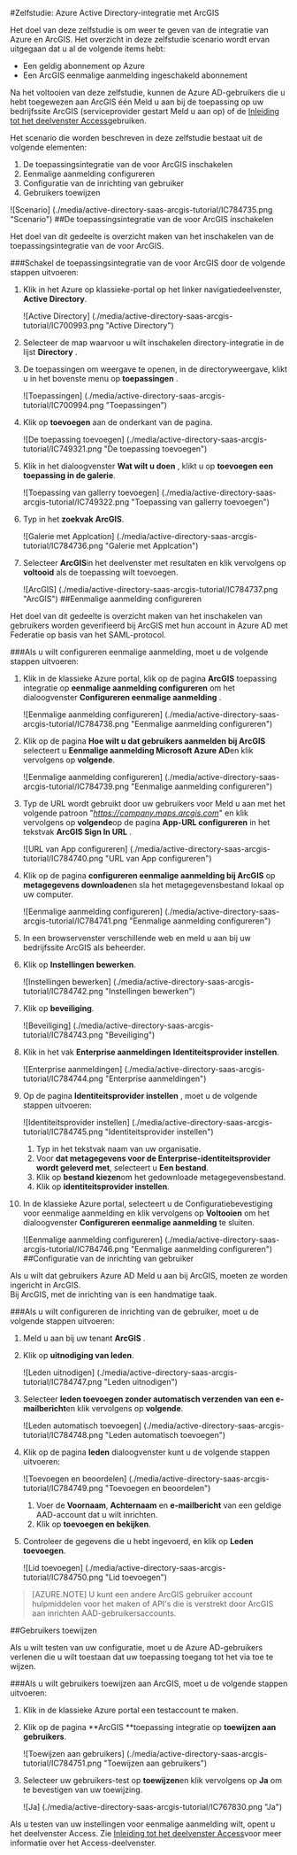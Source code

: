 <properties 
    pageTitle="Zelfstudie: Azure Active Directory-integratie met ArcGIS | Microsoft Azure" 
    description="Meer informatie over het gebruiken van ArcGIS met Azure Active Directory om in te schakelen voor eenmalige aanmelding, geautomatiseerde inrichting en meer!" 
    services="active-directory" 
    authors="jeevansd"  
    documentationCenter="na" 
    manager="femila"/>
<tags 
    ms.service="active-directory" 
    ms.devlang="na" 
    ms.topic="article" 
    ms.tgt_pltfrm="na" 
    ms.workload="identity" 
    ms.date="09/29/2016" 
    ms.author="jeedes" />

#<a name="tutorial-azure-active-directory-integration-with-arcgis"></a>Zelfstudie: Azure Active Directory-integratie met ArcGIS

Het doel van deze zelfstudie is om weer te geven van de integratie van Azure en ArcGIS. Het overzicht in deze zelfstudie scenario wordt ervan uitgegaan dat u al de volgende items hebt:

-   Een geldig abonnement op Azure
-   Een ArcGIS eenmalige aanmelding ingeschakeld abonnement

Na het voltooien van deze zelfstudie, kunnen de Azure AD-gebruikers die u hebt toegewezen aan ArcGIS één Meld u aan bij de toepassing op uw bedrijfssite ArcGIS (serviceprovider gestart Meld u aan op) of de [Inleiding tot het deelvenster Access](active-directory-saas-access-panel-introduction.md)gebruiken.

Het scenario die worden beschreven in deze zelfstudie bestaat uit de volgende elementen:

1.  De toepassingsintegratie van de voor ArcGIS inschakelen
2.  Eenmalige aanmelding configureren
3.  Configuratie van de inrichting van gebruiker
4.  Gebruikers toewijzen

![Scenario] (./media/active-directory-saas-arcgis-tutorial/IC784735.png "Scenario")
##<a name="enabling-the-application-integration-for-arcgis"></a>De toepassingsintegratie van de voor ArcGIS inschakelen

Het doel van dit gedeelte is overzicht maken van het inschakelen van de toepassingsintegratie van de voor ArcGIS.

###<a name="to-enable-the-application-integration-for-arcgis-perform-the-following-steps"></a>Schakel de toepassingsintegratie van de voor ArcGIS door de volgende stappen uitvoeren:

1.  Klik in het Azure op klassieke-portal op het linker navigatiedeelvenster, **Active Directory**.

    ![Active Directory] (./media/active-directory-saas-arcgis-tutorial/IC700993.png "Active Directory")

2.  Selecteer de map waarvoor u wilt inschakelen directory-integratie in de lijst **Directory** .

3.  De toepassingen om weergave te openen, in de directoryweergave, klikt u in het bovenste menu op **toepassingen** .

    ![Toepassingen] (./media/active-directory-saas-arcgis-tutorial/IC700994.png "Toepassingen")

4.  Klik op **toevoegen** aan de onderkant van de pagina.

    ![De toepassing toevoegen] (./media/active-directory-saas-arcgis-tutorial/IC749321.png "De toepassing toevoegen")

5.  Klik in het dialoogvenster **Wat wilt u doen** , klikt u op **toevoegen een toepassing in de galerie**.

    ![Toepassing van gallerry toevoegen] (./media/active-directory-saas-arcgis-tutorial/IC749322.png "Toepassing van gallerry toevoegen")

6.  Typ in het **zoekvak** **ArcGIS**.

    ![Galerie met Applcation] (./media/active-directory-saas-arcgis-tutorial/IC784736.png "Galerie met Applcation")

7.  Selecteer **ArcGIS**in het deelvenster met resultaten en klik vervolgens op **voltooid** als de toepassing wilt toevoegen.

    ![ArcGIS] (./media/active-directory-saas-arcgis-tutorial/IC784737.png "ArcGIS")
##<a name="configuring-single-sign-on"></a>Eenmalige aanmelding configureren

Het doel van dit gedeelte is overzicht maken van het inschakelen van gebruikers worden geverifieerd bij ArcGIS met hun account in Azure AD met Federatie op basis van het SAML-protocol.

###<a name="to-configure-single-sign-on-perform-the-following-steps"></a>Als u wilt configureren eenmalige aanmelding, moet u de volgende stappen uitvoeren:

1.  Klik in de klassieke Azure portal, klik op de pagina **ArcGIS** toepassing integratie op **eenmalige aanmelding configureren** om het dialoogvenster **Configureren eenmalige aanmelding** .

    ![Eenmalige aanmelding configureren] (./media/active-directory-saas-arcgis-tutorial/IC784738.png "Eenmalige aanmelding configureren")

2.  Klik op de pagina **Hoe wilt u dat gebruikers aanmelden bij ArcGIS** selecteert u **Eenmalige aanmelding Microsoft Azure AD**en klik vervolgens op **volgende**.

    ![Eenmalige aanmelding configureren] (./media/active-directory-saas-arcgis-tutorial/IC784739.png "Eenmalige aanmelding configureren")

3.  Typ de URL wordt gebruikt door uw gebruikers voor Meld u aan met het volgende patroon "*https://company.maps.arcgis.com*" en klik vervolgens op **volgende**op de pagina **App-URL configureren** in het tekstvak **ArcGIS Sign In URL** .

    ![URL van App configureren] (./media/active-directory-saas-arcgis-tutorial/IC784740.png "URL van App configureren")

4.  Klik op de pagina **configureren eenmalige aanmelding bij ArcGIS** op **metagegevens downloaden**en sla het metagegevensbestand lokaal op uw computer.

    ![Eenmalige aanmelding configureren] (./media/active-directory-saas-arcgis-tutorial/IC784741.png "Eenmalige aanmelding configureren")

5.  In een browservenster verschillende web en meld u aan bij uw bedrijfssite ArcGIS als beheerder.

6.  Klik op **Instellingen bewerken**.

    ![Instellingen bewerken] (./media/active-directory-saas-arcgis-tutorial/IC784742.png "Instellingen bewerken")

7.  Klik op **beveiliging**.

    ![Beveiliging] (./media/active-directory-saas-arcgis-tutorial/IC784743.png "Beveiliging")

8.  Klik in het vak **Enterprise aanmeldingen** **Identiteitsprovider instellen**.

    ![Enterprise aanmeldingen] (./media/active-directory-saas-arcgis-tutorial/IC784744.png "Enterprise aanmeldingen")

9.  Op de pagina **Identiteitsprovider instellen** , moet u de volgende stappen uitvoeren:

    ![Identiteitsprovider instellen] (./media/active-directory-saas-arcgis-tutorial/IC784745.png "Identiteitsprovider instellen")

    1.  Typ in het tekstvak naam van uw organisatie.
    2.  Voor **dat metagegevens voor de Enterprise-identiteitsprovider wordt geleverd met**, selecteert u **Een bestand**.
    3.  Klik op **bestand kiezen**om het gedownloade metagegevensbestand.
    4.  Klik op **identiteitsprovider instellen**.

10. In de klassieke Azure portal, selecteert u de Configuratiebevestiging voor eenmalige aanmelding en klik vervolgens op **Voltooien** om het dialoogvenster **Configureren eenmalige aanmelding** te sluiten.

    ![Eenmalige aanmelding configureren] (./media/active-directory-saas-arcgis-tutorial/IC784746.png "Eenmalige aanmelding configureren")
##<a name="configuring-user-provisioning"></a>Configuratie van de inrichting van gebruiker

Als u wilt dat gebruikers Azure AD Meld u aan bij ArcGIS, moeten ze worden ingericht in ArcGIS.  
Bij ArcGIS, met de inrichting van is een handmatige taak.

###<a name="to-configure-user-provisioning-perform-the-following-steps"></a>Als u wilt configureren de inrichting van de gebruiker, moet u de volgende stappen uitvoeren:

1.  Meld u aan bij uw tenant **ArcGIS** .

2.  Klik op **uitnodiging van leden**.

    ![Leden uitnodigen] (./media/active-directory-saas-arcgis-tutorial/IC784747.png "Leden uitnodigen")

3.  Selecteer **leden toevoegen zonder automatisch verzenden van een e-mailbericht**en klik vervolgens op **volgende**.

    ![Leden automatisch toevoegen] (./media/active-directory-saas-arcgis-tutorial/IC784748.png "Leden automatisch toevoegen")

4.  Klik op de pagina **leden** dialoogvenster kunt u de volgende stappen uitvoeren:

    ![Toevoegen en beoordelen] (./media/active-directory-saas-arcgis-tutorial/IC784749.png "Toevoegen en beoordelen")

    1.  Voer de **Voornaam**, **Achternaam** en **e-mailbericht** van een geldige AAD-account dat u wilt inrichten.
    2.  Klik op **toevoegen en bekijken**.

5.  Controleer de gegevens die u hebt ingevoerd, en klik op **Leden toevoegen**.

    ![Lid toevoegen] (./media/active-directory-saas-arcgis-tutorial/IC784750.png "Lid toevoegen")

>[AZURE.NOTE] U kunt een andere ArcGIS gebruiker account hulpmiddelen voor het maken of API's die is verstrekt door ArcGIS aan inrichten AAD-gebruikersaccounts.

##<a name="assigning-users"></a>Gebruikers toewijzen

Als u wilt testen van uw configuratie, moet u de Azure AD-gebruikers verlenen die u wilt toestaan dat uw toepassing toegang tot het via toe te wijzen.

###<a name="to-assign-users-to-arcgis-perform-the-following-steps"></a>Als u wilt gebruikers toewijzen aan ArcGIS, moet u de volgende stappen uitvoeren:

1.  Klik in de klassieke Azure portal een testaccount te maken.

2.  Klik op de pagina **ArcGIS **toepassing integratie op **toewijzen aan gebruikers**.

    ![Toewijzen aan gebruikers] (./media/active-directory-saas-arcgis-tutorial/IC784751.png "Toewijzen aan gebruikers")

3.  Selecteer uw gebruikers-test op **toewijzen**en klik vervolgens op **Ja** om te bevestigen van uw toewijzing.

    ![Ja] (./media/active-directory-saas-arcgis-tutorial/IC767830.png "Ja")

Als u testen van uw instellingen voor eenmalige aanmelding wilt, opent u het deelvenster Access. Zie [Inleiding tot het deelvenster Access](active-directory-saas-access-panel-introduction.md)voor meer informatie over het Access-deelvenster.
